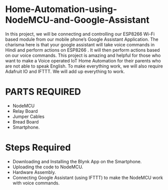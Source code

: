 # Home-Automation-using-NodeMCU-and-Google-Assistant

In this project, we will be connecting and controlling our ESP8266 Wi-Fi based module from our mobile phone’s Google Assistant Application. The charisma here is that your google assistant will take voice commands in Hindi and perform actions on ESP8266 . It will then perform actions based on our voice commands. This project is amazing and helpful for those who want to make a Voice operated IoT Home Automation for their parents who are not able to speak English. To make everything work, we will also require Adafruit IO and IFTTT. We will add up everything to work.

# PARTS REQUIRED
* NodeMCU
* Relay Board
* Jumper Cables
* Bread Board
* Smartphone.

# Steps Required
* Downloading and Installing the Blynk App on the Smartphone.
* Uploading the code to NodeMCU.
* Hardware Assembly.
* Connecting Google Assistant (using IFTTT) to make the NodeMCU work with voice commands.
